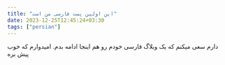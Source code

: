 ```yaml
---
title: "این اولین پست فارسی من است"
date: 2023-12-25T12:45:24+03:30
tags: ["persian"]
---
```


دارم سعی میکنم که یک وبلاگ فارسی خودم رو هم اینجا ادامه بدم. امیدوارم که خوب پیش بره

